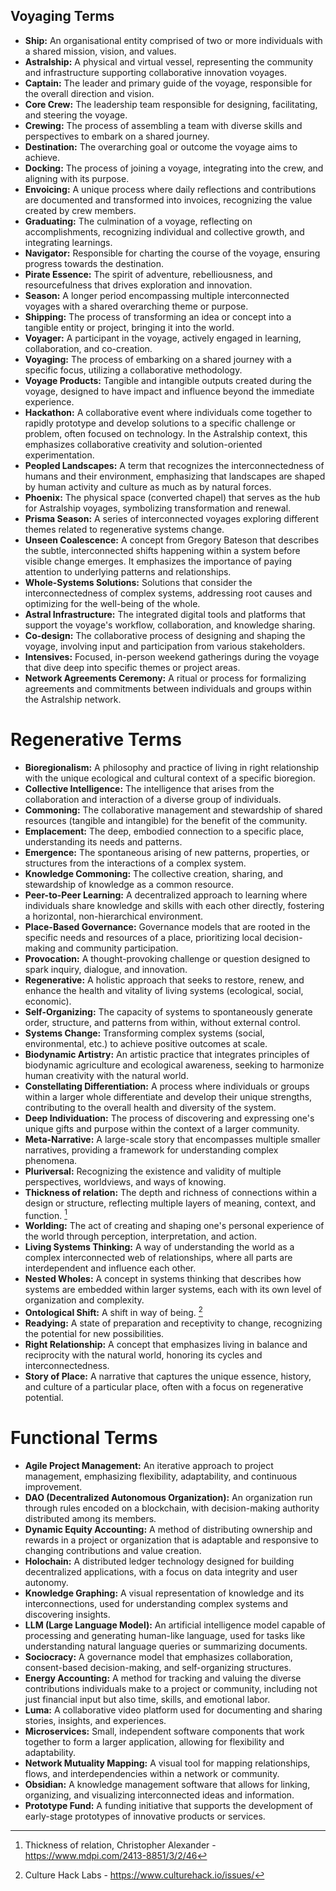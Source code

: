 
## Voyaging Terms

- **Ship:** An organisational entity comprised of two or more individuals with a shared mission, vision, and values. 
- **Astralship:** A physical and virtual vessel, representing the community and infrastructure supporting collaborative innovation voyages.
- **Captain:** The leader and primary guide of the voyage, responsible for the overall direction and vision.
- **Core Crew:** The leadership team responsible for designing, facilitating, and steering the voyage.
- **Crewing:** The process of assembling a team with diverse skills and perspectives to embark on a shared journey.
- **Destination:** The overarching goal or outcome the voyage aims to achieve.
- **Docking:** The process of joining a voyage, integrating into the crew, and aligning with its purpose.
- **Envoicing:** A unique process where daily reflections and contributions are documented and transformed into invoices, recognizing the value created by crew members.
- **Graduating:** The culmination of a voyage, reflecting on accomplishments, recognizing individual and collective growth, and integrating learnings.
- **Navigator:** Responsible for charting the course of the voyage, ensuring progress towards the destination.
- **Pirate Essence:** The spirit of adventure, rebelliousness, and resourcefulness that drives exploration and innovation.
- **Season:** A longer period encompassing multiple interconnected voyages with a shared overarching theme or purpose.
- **Shipping:** The process of transforming an idea or concept into a tangible entity or project, bringing it into the world.
- **Voyager:** A participant in the voyage, actively engaged in learning, collaboration, and co-creation.
- **Voyaging:** The process of embarking on a shared journey with a specific focus, utilizing a collaborative methodology.
- **Voyage Products:** Tangible and intangible outputs created during the voyage, designed to have impact and influence beyond the immediate experience.
- **Hackathon:** A collaborative event where individuals come together to rapidly prototype and develop solutions to a specific challenge or problem, often focused on technology. In the Astralship context, this emphasizes collaborative creativity and solution-oriented experimentation.
- **Peopled Landscapes:** A term that recognizes the interconnectedness of humans and their environment, emphasizing that landscapes are shaped by human activity and culture as much as by natural forces.
- **Phoenix:** The physical space (converted chapel) that serves as the hub for Astralship voyages, symbolizing transformation and renewal.
- **Prisma Season:** A series of interconnected voyages exploring different themes related to regenerative systems change.
- **Unseen Coalescence:** A concept from Gregory Bateson that describes the subtle, interconnected shifts happening within a system before visible change emerges. It emphasizes the importance of paying attention to underlying patterns and relationships.
- **Whole-Systems Solutions:** Solutions that consider the interconnectedness of complex systems, addressing root causes and optimizing for the well-being of the whole.
- **Astral Infrastructure:** The integrated digital tools and platforms that support the voyage's workflow, collaboration, and knowledge sharing.
- **Co-design:** The collaborative process of designing and shaping the voyage, involving input and participation from various stakeholders.
- **Intensives:** Focused, in-person weekend gatherings during the voyage that dive deep into specific themes or project areas.
- **Network Agreements Ceremony:** A ritual or process for formalizing agreements and commitments between individuals and groups within the Astralship network.
# Regenerative Terms

- **Bioregionalism:** A philosophy and practice of living in right relationship with the unique ecological and cultural context of a specific bioregion.
- **Collective Intelligence:** The intelligence that arises from the collaboration and interaction of a diverse group of individuals.
- **Commoning:** The collaborative management and stewardship of shared resources (tangible and intangible) for the benefit of the community.
- **Emplacement:** The deep, embodied connection to a specific place, understanding its needs and patterns.
- **Emergence:** The spontaneous arising of new patterns, properties, or structures from the interactions of a complex system.
- **Knowledge Commoning:** The collective creation, sharing, and stewardship of knowledge as a common resource.
- **Peer-to-Peer Learning:** A decentralized approach to learning where individuals share knowledge and skills with each other directly, fostering a horizontal, non-hierarchical environment.
- **Place-Based Governance:** Governance models that are rooted in the specific needs and resources of a place, prioritizing local decision-making and community participation.
- **Provocation:** A thought-provoking challenge or question designed to spark inquiry, dialogue, and innovation.
- **Regenerative:** A holistic approach that seeks to restore, renew, and enhance the health and vitality of living systems (ecological, social, economic).
- **Self-Organizing:** The capacity of systems to spontaneously generate order, structure, and patterns from within, without external control.
- **Systems Change:** Transforming complex systems (social, environmental, etc.) to achieve positive outcomes at scale.
- **Biodynamic Artistry:** An artistic practice that integrates principles of biodynamic agriculture and ecological awareness, seeking to harmonize human creativity with the natural world.
- **Constellating Differentiation:** A process where individuals or groups within a larger whole differentiate and develop their unique strengths, contributing to the overall health and diversity of the system.
- **Deep Individuation:** The process of discovering and expressing one's unique gifts and purpose within the context of a larger community.
- **Meta-Narrative:** A large-scale story that encompasses multiple smaller narratives, providing a framework for understanding complex phenomena.
- **Pluriversal:** Recognizing the existence and validity of multiple perspectives, worldviews, and ways of knowing.
- **Thickness of relation:** The depth and richness of connections within a design or structure, reflecting multiple layers of meaning, context, and function. [^1]
- **Worlding:** The act of creating and shaping one's personal experience of the world through perception, interpretation, and action.
- **Living Systems Thinking:** A way of understanding the world as a complex interconnected web of relationships, where all parts are interdependent and influence each other.
- **Nested Wholes:** A concept in systems thinking that describes how systems are embedded within larger systems, each with its own level of organization and complexity.
- **Ontological Shift:** A shift in way of being. [^2]
- **Readying:** A state of preparation and receptivity to change, recognizing the potential for new possibilities.
- **Right Relationship:** A concept that emphasizes living in balance and reciprocity with the natural world, honoring its cycles and interconnectedness.
- **Story of Place:** A narrative that captures the unique essence, history, and culture of a particular place, often with a focus on regenerative potential.
# Functional Terms

- **Agile Project Management:** An iterative approach to project management, emphasizing flexibility, adaptability, and continuous improvement.
- **DAO (Decentralized Autonomous Organization):** An organization run through rules encoded on a blockchain, with decision-making authority distributed among its members.
- **Dynamic Equity Accounting:** A method of distributing ownership and rewards in a project or organization that is adaptable and responsive to changing contributions and value creation.
- **Holochain:** A distributed ledger technology designed for building decentralized applications, with a focus on data integrity and user autonomy.
- **Knowledge Graphing:** A visual representation of knowledge and its interconnections, used for understanding complex systems and discovering insights.
- **LLM (Large Language Model):** An artificial intelligence model capable of processing and generating human-like language, used for tasks like understanding natural language queries or summarizing documents.
- **Sociocracy:** A governance model that emphasizes collaboration, consent-based decision-making, and self-organizing structures.
- **Energy Accounting:** A method for tracking and valuing the diverse contributions individuals make to a project or community, including not just financial input but also time, skills, and emotional labor.
- **Luma:** A collaborative video platform used for documenting and sharing stories, insights, and experiences.
- **Microservices:** Small, independent software components that work together to form a larger application, allowing for flexibility and adaptability.
- **Network Mutuality Mapping:** A visual tool for mapping relationships, flows, and interdependencies within a network or community.
- **Obsidian:** A knowledge management software that allows for linking, organizing, and visualizing interconnected ideas and information.
- **Prototype Fund:** A funding initiative that supports the development of early-stage prototypes of innovative products or services.

[^1]: Thickness of relation, Christopher Alexander - https://www.mdpi.com/2413-8851/3/2/46
[^2]: Culture Hack Labs - https://www.culturehack.io/issues/ 